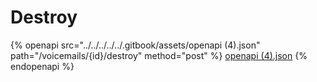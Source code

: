 # Destroy

{% openapi src="../../../../../.gitbook/assets/openapi (4).json" path="/voicemails/{id}/destroy" method="post" %}
[openapi (4).json](<../../../../../.gitbook/assets/openapi (4).json>)
{% endopenapi %}
